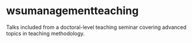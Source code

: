# wsumanagementteaching
Talks included from a doctoral-level teaching seminar covering advanced topics in teaching methodology.
